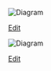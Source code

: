 ![Diagram](https://patchup5euro.github.io/Managment/BusinessModelCanvas.drawio.svg)

<a href="https://github.dev/PatchUp5Euro/Managment/BusinessModelCanvas.drawio.svg" target="_blank">Edit</a>

![Diagram](https://patchup5euro.github.io/Managment/ValuePropositionCanvas.drawio.svg)

<a href="https://github.dev/PatchUp5Euro/Managment/ValuePropositionCanvas.drawio.svg" target="_blank">Edit</a>
